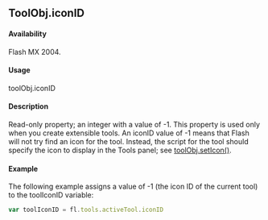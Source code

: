 ## ToolObj.iconID

#### Availability

Flash MX 2004.

#### Usage

toolObj.iconID

#### Description

Read-only property; an integer with a value of -1. This property is used only when you create extensible tools. An iconID value of -1 means that Flash will not try find an icon for the tool. Instead, the script for the tool should specify the icon to display in the Tools panel; see [toolObj.setIcon()](../ToolObj_object/toolObj4.md).

#### Example

The following example assigns a value of -1 (the icon ID of the current tool) to the toolIconID variable:
```javascript
var toolIconID = fl.tools.activeTool.iconID

```